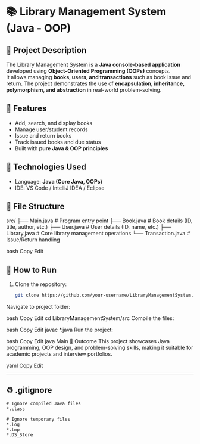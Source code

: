 # 📚 Library Management System (Java - OOP)

## 🔹 Project Description
The Library Management System is a **Java console-based application** developed using **Object-Oriented Programming (OOPs)** concepts.  
It allows managing **books, users, and transactions** such as book issue and return. The project demonstrates the use of **encapsulation, inheritance, polymorphism, and abstraction** in real-world problem-solving.

## 🔹 Features
- Add, search, and display books
- Manage user/student records
- Issue and return books
- Track issued books and due status
- Built with **pure Java & OOP principles**

## 🔹 Technologies Used
- Language: **Java (Core Java, OOPs)**
- IDE: VS Code / IntelliJ IDEA / Eclipse

## 🔹 File Structure
src/
├── Main.java # Program entry point
├── Book.java # Book details (ID, title, author, etc.)
├── User.java # User details (ID, name, etc.)
├── Library.java # Core library management operations
└── Transaction.java # Issue/Return handling

bash
Copy
Edit

## 🔹 How to Run
1. Clone the repository:
   ```bash
   git clone https://github.com/your-username/LibraryManagementSystem.git
Navigate to project folder:

bash
Copy
Edit
cd LibraryManagementSystem/src
Compile the files:

bash
Copy
Edit
javac *.java
Run the project:

bash
Copy
Edit
java Main
🔹 Outcome
This project showcases Java programming, OOP design, and problem-solving skills, making it suitable for academic projects and interview portfolios.

yaml
Copy
Edit

---

## ⚙️ .gitignore
```gitignore
# Ignore compiled Java files
*.class

# Ignore temporary files
*.log
*.tmp
*.DS_Store
